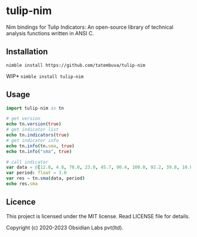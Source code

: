 # tulip-nim

Nim bindings for Tulip Indicators: An open-source library of technical analysis functions written in ANSI C.


## Installation

`nimble install https://github.com/tatembuva/tulip-nim`

WIP* `nimble install tulip-nim`

## Usage

```nim
import tulip-nim as tn

# get version 
echo tn.version(true)
# get indicator list
echo tn.indicators(true)
# get indicator info
echo tn.info(tn.sma, true)
echo tn.info("sma", true)

# call indicator 
var data = @[12.0, 4.8, 78.0, 23.0, 45.7, 90.4, 100.0, 92.2, 39.8, 10.0, 20.4]
var period: float = 3.0 
var res = tn.sma(data, period)
echo res.sma

```

## Licence

This project is licensed under the MIT license. Read LICENSE file for details.

Copyright (c) 2020-2023 Obsidian Labs pvt(ltd).
